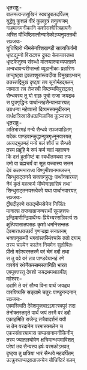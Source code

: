 धृतराष्ट्रः-  
बालमत्यन्तसुखिनं स्वबाहुबलदर्पितम्  
युद्धेषु कुशलं वीरं कुलपुत्रं तनुत्यजम्  
गाहमानमनीकानि कशोराश्वैस्त्रिहायनैः  
अस्ति यौधिष्ठिरात्सैन्यादेकोऽप्यनुपतन्रथी  
सञ्जयः-  
युधिष्ठिरो भीमसेनश्शिखण्डी सात्यकिर्यमौ  
धृष्टद्युम्नो विराटश्च द्रुपदः केकयास्तथा  
धृष्टकेतुश्च संरब्धो मात्स्याश्चाभ्यपतन्रणे  
अन्वधावन्परीप्सन्तो व्यूढानीकाः प्रहारिणः  
तान्दृष्ट्वा द्रवतश्शूरांस्त्वदीया विमुखाऽभवन्  
ततस्तद्विमुखं दृष्ट्वा तव सूनोर्महद्बलम्  
जामाता तव तेजस्वी विष्टम्भयिपुराद्रवत्  
सैन्धवस्य तु यो राज्ञः पुत्रो राजा जयद्रथः  
स पुत्रगृद्धिनः पार्थान्सहसैन्यानवारयत्  
उग्रधन्वा महेष्वासो दिव्यमस्त्रमुदीरयन्  
वार्धक्षत्रिरवासेधत्प्रभिन्नानिव कुञ्जरान्  
धृतराष्ट्रः-  
अतिभारमहं मन्ये सैन्धवे सञ्जयाहितम्  
यदेकः पाण्डवान्क्रुद्धान्पुत्रगृध्नूनवारयत्  
अत्यद्भुतमहं मन्ये बलं शौर्यं च सैन्धवे  
तस्य प्रब्रूहि मे रूपं कर्म चाग्रं महात्मनः  
किं दत्तं हुतमिष्टं वा स्वधीतमथवा तपः  
दमो वा ब्रह्मचर्यं वा सूत यच्चास्य सत्तम  
देवं कतममाराध्य विष्णुमीशानमब्जजम्  
सिन्धुराट्तनये सक्तान्क्रुद्धः पार्थानवारयत्  
नैवं कृतं महत्कर्म भीष्मेणाज्ञासिषं तथा'  
सिन्धुराट्तनयस्त्वेको यथा पार्थानवारयत्  
सञ्जयः-  
द्वीपदीहरणे यत्तद्भीमसेनेन निर्जितः  
मानात्स तप्तवान्राजन्वरार्थी सुमहत्तपः  
इन्द्रियाणीन्द्रियार्थेभ्यः प्रियेभ्यस्सन्निवर्त्य सः  
क्षुत्पिपासातपसहः कृशो धमनिसन्ततः  
देवमाराधयच्छर्वं गृणन्ब्रह्म सनातनम्  
भक्तानुकम्पी भगवांस्तस्मिंश्चक्रे ततो दयाम्  
तस्य चाल्पेन कालेन नियमेन सुतोषितः  
प्रीतो महेश्वरस्तस्मै वरं चेमं ददौ तथा   
स तु वव्रे वरं तत्र पाण्डवेयानहं रणे  
वारयेयं रथेनैकस्समस्तानिति भारत  
एवमुक्तस्तु देवशो जयद्रथमथाव्रवीत्  
महेश्वरः-  
ददामि ते वरं सौम्य विना पार्थं जयद्रथ  
वारयिष्यसि सङ्ग्रामे चतुरः पाण्डुनन्दनान्  
सञ्जयः-  
एवमस्त्विति देवेशमुक्त्वाऽऽगात्स्वपुरं तदा  
तेनोक्तस्तमृते पार्थं जयं तस्मै वरं ददौ  
एकाहमिति राजेन्द्र तत्रैवादर्शनं ययौ  
स तेन वरदानेन परमास्त्रबलेन च  
एकस्संवारयामास पाण्डवानामनीकिनीम्  
तस्य ज्यातलघोषेण क्षत्रियान्भयमाविशत्  
परेषां तव सैन्यस्य हर्षः परमकोऽभवत्  
दृष्ट्वा तु क्षत्रिया भारं सैन्धवे महदर्पितम्  
उत्क्रुश्याभ्यद्रवन्राजन्येन यौधिष्ठिरं बलम्  
